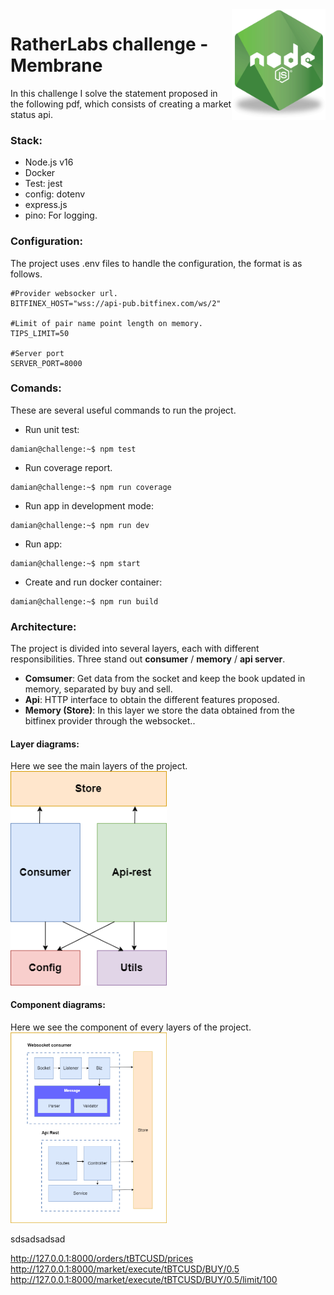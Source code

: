 <img src="https://github.com/damiancipolat/node-bff/blob/master/doc/node.png?raw=true" width="150px" align="right" />

# RatherLabs challenge - Membrane
In this challenge I solve the statement proposed in the following pdf, which consists of creating a market status api.

### **Stack**:
- Node.js v16
- Docker
- Test: jest
- config: dotenv
- express.js
- pino: For logging.

### **Configuration**:
The project uses .env files to handle the configuration, the format is as follows.

```console
#Provider websocker url.
BITFINEX_HOST="wss://api-pub.bitfinex.com/ws/2"

#Limit of pair name point length on memory.
TIPS_LIMIT=50

#Server port
SERVER_PORT=8000
```

### **Comands**:
These are several useful commands to run the project.

- Run unit test:
```console
damian@challenge:~$ npm test
```
- Run coverage report.
```console
damian@challenge:~$ npm run coverage
```
- Run app in development mode:
```console
damian@challenge:~$ npm run dev
```
- Run app:
```console
damian@challenge:~$ npm start
```

- Create and run docker container:
```console
damian@challenge:~$ npm run build
```

### **Architecture**:
The project is divided into several layers, each with different responsibilities. Three stand out **consumer** / **memory** / **api server**.

- **Comsumer**: Get data from the socket and keep the book updated in memory, separated by buy and sell.
- **Api**: HTTP interface to obtain the different features proposed.
- **Memory (Store)**: In this layer we store the data obtained from the bitfinex provider through the websocket..

#### **Layer diagrams**:
Here we see the main layers of the project.
<img src="https://github.com/damiancipolat/RatherLabsChallege/blob/main/doc/layers.png?raw=true" width="250px" />

#### **Component diagrams**:
Here we see the component of every layers of the project.
<img src="https://github.com/damiancipolat/RatherLabsChallege/blob/main/doc/complete.png?raw=true" width="250px" />

sdsadsadsad



http://127.0.0.1:8000/orders/tBTCUSD/prices
http://127.0.0.1:8000/market/execute/tBTCUSD/BUY/0.5
http://127.0.0.1:8000/market/execute/tBTCUSD/BUY/0.5/limit/100
